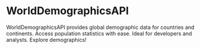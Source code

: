 # WorldDemographicsAPI
 WorldDemographicsAPI provides global demographic data for countries and continents. Access population statistics with ease. Ideal for developers and analysts. Explore demographics!
